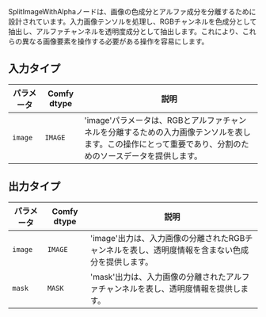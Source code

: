 
SplitImageWithAlphaノードは、画像の色成分とアルファ成分を分離するために設計されています。入力画像テンソルを処理し、RGBチャンネルを色成分として抽出し、アルファチャンネルを透明度成分として抽出します。これにより、これらの異なる画像要素を操作する必要がある操作を容易にします。

## 入力タイプ

| パラメータ | Comfy dtype | 説明 |
|-----------|-------------|-------------|
| `image`   | `IMAGE`     | 'image'パラメータは、RGBとアルファチャンネルを分離するための入力画像テンソルを表します。この操作にとって重要であり、分割のためのソースデータを提供します。 |

## 出力タイプ

| パラメータ | Comfy dtype | 説明 |
|-----------|-------------|-------------|
| `image`   | `IMAGE`     | 'image'出力は、入力画像の分離されたRGBチャンネルを表し、透明度情報を含まない色成分を提供します。 |
| `mask`    | `MASK`      | 'mask'出力は、入力画像の分離されたアルファチャンネルを表し、透明度情報を提供します。 |
